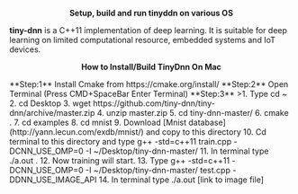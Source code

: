 <p align="center"><b>Setup, build and run tinyddn on various OS</b><p align="center">

**tiny-dnn** is a C++11 implementation of deep learning. It is suitable for deep learning on limited computational resource, embedded systems and IoT devices.


<p align="center"><b>How to Install/Build TinyDnn On Mac</b></p>
**Step:1** Install Cmake from https://cmake.org/install/  
**Step:2** Open Terminal (Press CMD+SpaceBar Enter Terminal)    
**Step:3**   
>1. Type cd ~  
2. cd Desktop  
3. wget https://github.com/tiny-dnn/tiny-dnn/archive/master.zip  
4. unzip master.zip  
5. cd tiny-dnn-master/  
6. cmake .  
7. cd examples  
8. cd mnist  
9. Download [Mnist database](http://yann.lecun.com/exdb/mnist/) and copy to this directory  
10. Cd terminal to this directory and type g++ -std=c++11 train.cpp -DCNN_USE_OMP=0 -I ~/Desktop/tiny-dnn-master/  
11. In terminal type ./a.out .  
12. Now training will start.
13. Type g++ -std=c++11  -DCNN_USE_OMP=0 -I ~/Desktop/tiny-dnn-master/ test.cpp -DDNN_USE_IMAGE_API  
14. In terminal type ./a.out [link to image file]



